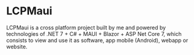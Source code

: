 # LCPMaui

LCPMaui is a cross platform project built by me and powered by technologies of .NET 7 + C# + MAUI + Blazor + ASP Net Core 7, which consists to view and use it as software, app mobile (Android), webapp or website.
